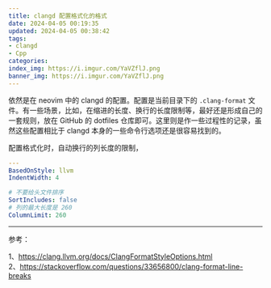 ```yaml
---
title: clangd 配置格式化的格式
date: 2024-04-05 00:19:35
updated: 2024-04-05 00:38:42
tags:
- clangd
- Cpp
categories:
index_img: https://i.imgur.com/YaVZflJ.png
banner_img: https://i.imgur.com/YaVZflJ.png
---
```


依然是在 neovim 中的 clangd 的配置。配置是当前目录下的 `.clang-format` 文件。有一些场景，比如，在缩进的长度、换行的长度限制等，最好还是形成自己的一套规则，放在 GitHub 的 dotfiles 仓库即可。这里则是作一些过程性的记录，虽然这些配置相比于 clangd 本身的一些命令行选项还是很容易找到的。

配置格式化时，自动换行的列长度的限制，

```yaml
---
BasedOnStyle: llvm
IndentWidth: 4

# 不要给头文件排序
SortIncludes: false
# 列的最大长度是 260
ColumnLimit: 260
```

----------

参考：

1、<https://clang.llvm.org/docs/ClangFormatStyleOptions.html>  
2、<https://stackoverflow.com/questions/33656800/clang-format-line-breaks>


